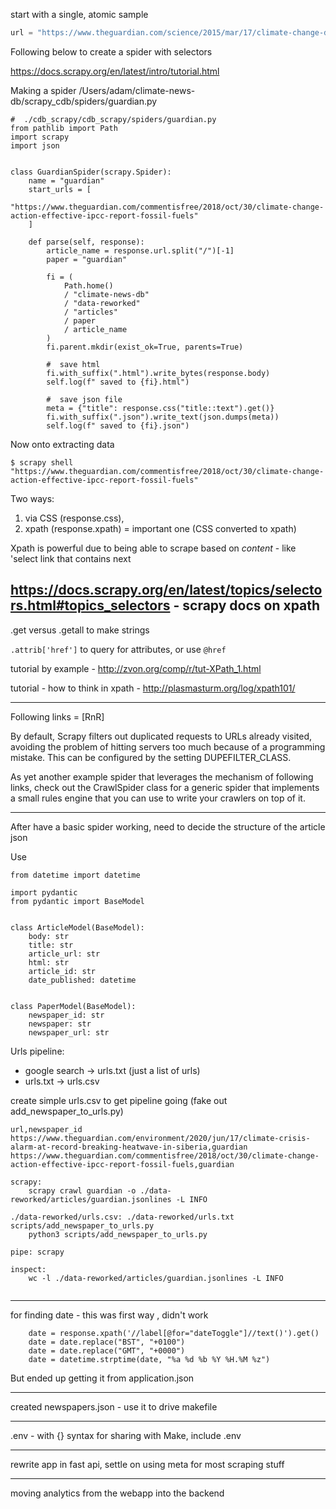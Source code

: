 start with a single, atomic sample

```python
url = "https://www.theguardian.com/science/2015/mar/17/climate-change-demands-immense-economic-changes"
```

Following below to create a spider with selectors

https://docs.scrapy.org/en/latest/intro/tutorial.html


Making a spider
/Users/adam/climate-news-db/scrapy_cdb/spiders/guardian.py

```
#  ./cdb_scrapy/cdb_scrapy/spiders/guardian.py
from pathlib import Path
import scrapy
import json


class GuardianSpider(scrapy.Spider):
    name = "guardian"
    start_urls = [
        "https://www.theguardian.com/commentisfree/2018/oct/30/climate-change-action-effective-ipcc-report-fossil-fuels"
    ]

    def parse(self, response):
        article_name = response.url.split("/")[-1]
        paper = "guardian"

        fi = (
            Path.home()
            / "climate-news-db"
            / "data-reworked"
            / "articles"
            / paper
            / article_name
        )
        fi.parent.mkdir(exist_ok=True, parents=True)

        #  save html
        fi.with_suffix(".html").write_bytes(response.body)
        self.log(f" saved to {fi}.html")

        #  save json file
        meta = {"title": response.css("title::text").get()}
        fi.with_suffix(".json").write_text(json.dumps(meta))
        self.log(f" saved to {fi}.json")
```

Now onto extracting data

```
$ scrapy shell "https://www.theguardian.com/commentisfree/2018/oct/30/climate-change-action-effective-ipcc-report-fossil-fuels"
```

Two ways:
1. via CSS (response.css),
2. xpath (response.xpath) = important one (CSS converted to xpath)

Xpath is powerful due to being able to scrape based on *content* - like 'select link that contains next

## https://docs.scrapy.org/en/latest/topics/selectors.html#topics_selectors - scrapy docs on xpath

.get versus .getall to make strings

`.attrib['href']` to query for attributes, or use `@href`

tutorial by example - http://zvon.org/comp/r/tut-XPath_1.html

tutorial - how to think in xpath - http://plasmasturm.org/log/xpath101/

---

Following links = [RnR]

By default, Scrapy filters out duplicated requests to URLs already visited, avoiding the problem of hitting servers too much because of a programming mistake. This can be configured by the setting DUPEFILTER_CLASS.

As yet another example spider that leverages the mechanism of following links, check out the CrawlSpider class for a generic spider that implements a small rules engine that you can use to write your crawlers on top of it.

---

After have a basic spider working, need to decide the structure of the article json

Use 

```
from datetime import datetime

import pydantic
from pydantic import BaseModel


class ArticleModel(BaseModel):
    body: str
    title: str
    article_url: str
    html: str
    article_id: str
    date_published: datetime


class PaperModel(BaseModel):
    newspaper_id: str
    newspaper: str
    newspaper_url: str

```

Urls pipeline:

- google search -> urls.txt (just a list of urls)
- urls.txt -> urls.csv

create simple urls.csv to get pipeline going (fake out add_newspaper_to_urls.py)

```
url,newspaper_id
https://www.theguardian.com/environment/2020/jun/17/climate-crisis-alarm-at-record-breaking-heatwave-in-siberia,guardian
https://www.theguardian.com/commentisfree/2018/oct/30/climate-change-action-effective-ipcc-report-fossil-fuels,guardian
```


```
scrapy:
	scrapy crawl guardian -o ./data-reworked/articles/guardian.jsonlines -L INFO

./data-reworked/urls.csv: ./data-reworked/urls.txt scripts/add_newspaper_to_urls.py
	python3 scripts/add_newspaper_to_urls.py

pipe: scrapy

inspect:
	wc -l ./data-reworked/articles/guardian.jsonlines -L INFO


```

---

for finding date - this was first way , didn't work

        date = response.xpath('//label[@for="dateToggle"]//text()').get()
        date = date.replace("BST", "+0100")
        date = date.replace("GMT", "+0000")
        date = datetime.strptime(date, "%a %d %b %Y %H.%M %z")

But ended up getting it from application.json

---

created newspapers.json - use it to drive makefile

---

.env - with {} syntax for sharing with Make, include .env

---

rewrite app in fast api, settle on using meta for most scraping stuff

---

moving analytics from the webapp into the backend



